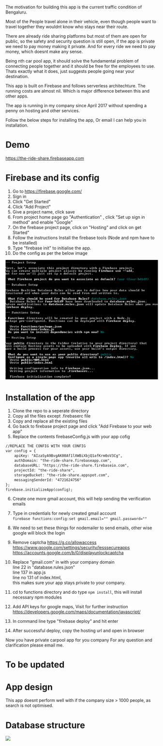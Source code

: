 The motivation for building this app is the current traffic condition of Bengaluru.

Most of the People travel alone in their vehicle, even though people want to travel together they wouldnt know who stays near their route.

There are already ride sharing platforms but most of them are open for public, so the safety and security question is still open, if the app is private we need to pay money making it private.
And for every ride we need to pay money, which doesnt make any sense.

Being nth car pool app, it should solve the fundamental problem of connecting people together and it should be free for the employees to use.
Thats exactly what it does, just suggests people going near your destination.

This app is built on Firebase and follows serverless architechture.
The running costs are almost nil. Which is major difference between this and other apps.

The app is running in my company since April 2017 without spending a penny on hosting and other services.

Follow the below steps for installing the app, Or email I can help you in installation.

# Demo
https://the-ride-share.firebaseapp.com


# Firebase and its config

1. Go to https://firebase.google.com/
2. Sign in
3. Click "Get Started"
4. Click "Add Project"
5. Give a project name, click save
6. From project home page go "Authentication" , click "Set up sign in method" and enable "Google"
7. On the firebase project page, click on "Hosting" and click on get Started"
8. Follow the instructions Install the firebase tools (Node and npm have to be installed)
9. Type "firebase init" to initialise the app.
10. Do the config as per the below image

![](installation/init.PNG)

# Installation of the app

1. Clone the repo to a seperate directory
2. Copy all the files except .firebaserc file
3. Copy and replace all the existing files
4. Go back to firebase project page and click "Add Firebase to your web app"
5. Replace the contents firebaseConfig.js with your app cofig
```
//REPLACE THE CONFIG WITH YOUR CONFIG
var config = {
    apiKey: "AIzaSyA9BvgAK00Af1lXWBiXbjQ1afKrm0oV3Cg",
    authDomain: "the-ride-share.firebaseapp.com",
    databaseURL: "https://the-ride-share.firebaseio.com",
    projectId: "the-ride-share",
    storageBucket: "the-ride-share.appspot.com",
    messagingSenderId: "4721624756"
};
firebase.initializeApp(config);

```
6. Create one more gmail account, this will help sending the verification emails
7. Type in credentials for newly created gmail account<br/>
``` firebase functions:config:set gmail.email="" gmail.password="" ```
8. We need to set these things for nodemailer to send emails, other wise google will block the login
9. Remove captcha https://g.co/allowaccess <br/>
	https://www.google.com/settings/security/lesssecureapps	 <br/>
    https://accounts.google.com/b/0/displayunlockcaptcha <br/>

10. Replace "gmail.com" in  with your company domain  <br/>
    line 22 in "database.rules.json" <br/> 
    line 137 in app.js <br/>
    line no 131 of index.html,<br/>
    this makes sure your app stays private to your company.
11. cd to functions directory and do type ``` npm install ```, this will install necessary npm modules
12. Add API keys for google maps, Visit for further instruction https://developers.google.com/maps/documentation/javascript/
13. In command line type "firebase deploy" and hit enter
14. After successful deploy, copy the hosting url and open in browser


Now you have private carpool app for you company
For any question and clarification please email me.

# To be updated
# App design 

This app doesnt perform well with if the company size > 1000 people, as search is not optimised.

# Database structure

![](installation/dbstructure.PNG)


